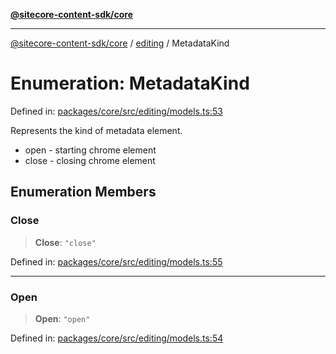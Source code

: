 [**@sitecore-content-sdk/core**](../../README.md)

***

[@sitecore-content-sdk/core](../../README.md) / [editing](../README.md) / MetadataKind

# Enumeration: MetadataKind

Defined in: [packages/core/src/editing/models.ts:53](https://github.com/Sitecore/xmc-jss-dev/blob/a044b326cf7fdf7e220ec3cd173873f1315ba099/packages/core/src/editing/models.ts#L53)

Represents the kind of metadata element.
- open - starting chrome element
- close - closing chrome element

## Enumeration Members

### Close

> **Close**: `"close"`

Defined in: [packages/core/src/editing/models.ts:55](https://github.com/Sitecore/xmc-jss-dev/blob/a044b326cf7fdf7e220ec3cd173873f1315ba099/packages/core/src/editing/models.ts#L55)

***

### Open

> **Open**: `"open"`

Defined in: [packages/core/src/editing/models.ts:54](https://github.com/Sitecore/xmc-jss-dev/blob/a044b326cf7fdf7e220ec3cd173873f1315ba099/packages/core/src/editing/models.ts#L54)
